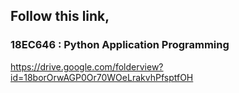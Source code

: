 ## Follow this link,

### 18EC646 : Python Application Programming
https://drive.google.com/folderview?id=18borOrwAGP0Or70WOeLrakvhPfsptfOH
